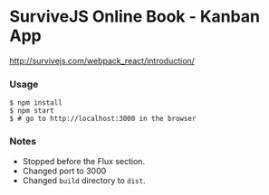 # SurviveJS Online Book - Kanban App

http://survivejs.com/webpack_react/introduction/

### Usage

    $ npm install
    $ npm start
    $ # go to http://localhost:3000 in the browser

### Notes

 - Stopped before the Flux section.
 - Changed port to 3000
 - Changed `build` directory to `dist`.

